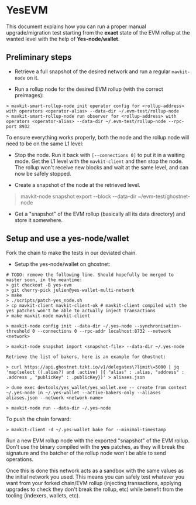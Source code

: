 # YesEVM

This document explains how you can run a proper manual upgrade/migration test starting from the **exact** state of the EVM rollup at the wanted level with the help of **Yes-node/wallet**.

## Preliminary steps

- Retrieve a full snapshot of the desired network and run a regular `mavkit-node` on it.

- Run a rollup node for the desired EVM rollup (with the correct preimages):

```
> mavkit-smart-rollup-node init operator config for <rollup-address> with operators <operator-alias> --data-dir ~/.evm-test/rollup-node
> mavkit-smart-rollup-node run observer for <rollup-address> with operators <operator-alias> --data-dir ~/.evm-test/rollup-node --rpc-port 8932
```

To ensure everything works properly, both the node and the rollup node will need to be on the same L1 level:

- Stop the node. Run it back with `[--connections 0]` to put it in a waiting mode. Get the L1 level with the `mavkit-client` and then stop the node. The rollup won't receive new blocks and wait at the same level, and can now be safely stopped.

- Create a snapshot of the node at the retrieved level.

> mavkit-node snapshot export --block <retrieved-level> --data-dir ~/evm-test/ghostnet-node

- Get a "snapshot" of the EVM rollup (basically all its data directory) and store it somewhere.

## Setup and use a yes-node/wallet

Fork the chain to make the tests in our deviated chain.

- Setup the yes-node/wallet on ghostnet:

```
# TODO: remove the following line. Should hopefully be merged to master soon, in the meantime:
> git checkout -B yes-evm
> git cherry-pick julien@yes-wallet-multi-network
> make
> ./scripts/patch-yes_node.sh
> cp mavkit-client mavkit-client-ok # mavkit-client compiled with the yes patches won't be able to actually inject transactions
> make mavkit-node mavkit-client
```

```
> mavkit-node config init --data-dir ~/.yes-node --synchronisation-threshold 0 --connections 0 --rpc-addr localhost:8732 --network <network>
```

```
> mavkit-node snapshot import <snapshot-file> --data-dir ~/.yes-node
```

```
Retrieve the list of bakers, here is an example for Ghostnet:

> curl https://api.ghostnet.tzkt.io/v1/delegates\?limit\=5000 | jq 'map(select ((.alias?) and .active) |{ "alias" : .alias, "address" : .address , "publicKey" : .publicKey})' > aliases.json
```

```
> dune exec devtools/yes_wallet/yes_wallet.exe -- create from context ~/.yes-node in ~/.yes-wallet --active-bakers-only --aliases aliases.json --network <network-name>
```

```
> mavkit-node run --data-dir ~/.yes-node
```

To push the chain forward:

```
> mavkit-client -d ~/.yes-wallet bake for --minimal-timestamp
```

Run a new EVM rollup node with the exported "snapshot" of the EVM rollup. Don't use the binary compiled with the __yes__ patches, as they will break the signature and the batcher of the rollup node won't be able to send operations.

Once this is done this network acts as a sandbox with the same values as the initial network you used. This means you can safely test whatever you want from your forked chain/EVM rollup (injecting transactions, applying upgrades to check they don't break the rollup, etc) while benefit from the tooling (indexers, wallets, etc).
